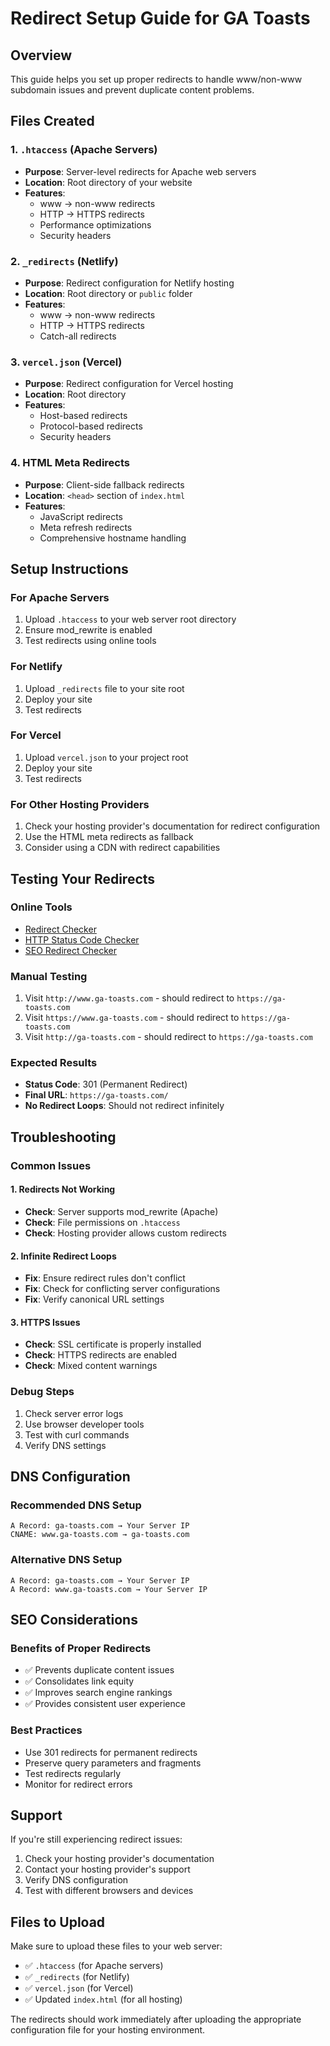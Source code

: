 # Redirect Setup Guide for GA Toasts

## Overview
This guide helps you set up proper redirects to handle www/non-www subdomain issues and prevent duplicate content problems.

## Files Created

### 1. `.htaccess` (Apache Servers)
- **Purpose**: Server-level redirects for Apache web servers
- **Location**: Root directory of your website
- **Features**: 
  - www → non-www redirects
  - HTTP → HTTPS redirects
  - Performance optimizations
  - Security headers

### 2. `_redirects` (Netlify)
- **Purpose**: Redirect configuration for Netlify hosting
- **Location**: Root directory or `public` folder
- **Features**: 
  - www → non-www redirects
  - HTTP → HTTPS redirects
  - Catch-all redirects

### 3. `vercel.json` (Vercel)
- **Purpose**: Redirect configuration for Vercel hosting
- **Location**: Root directory
- **Features**: 
  - Host-based redirects
  - Protocol-based redirects
  - Security headers

### 4. HTML Meta Redirects
- **Purpose**: Client-side fallback redirects
- **Location**: `<head>` section of `index.html`
- **Features**: 
  - JavaScript redirects
  - Meta refresh redirects
  - Comprehensive hostname handling

## Setup Instructions

### For Apache Servers
1. Upload `.htaccess` to your web server root directory
2. Ensure mod_rewrite is enabled
3. Test redirects using online tools

### For Netlify
1. Upload `_redirects` file to your site root
2. Deploy your site
3. Test redirects

### For Vercel
1. Upload `vercel.json` to your project root
2. Deploy your site
3. Test redirects

### For Other Hosting Providers
1. Check your hosting provider's documentation for redirect configuration
2. Use the HTML meta redirects as fallback
3. Consider using a CDN with redirect capabilities

## Testing Your Redirects

### Online Tools
- [Redirect Checker](https://www.redirectchecker.org/)
- [HTTP Status Code Checker](https://httpstatus.io/)
- [SEO Redirect Checker](https://www.seoptimer.com/redirect-checker/)

### Manual Testing
1. Visit `http://www.ga-toasts.com` - should redirect to `https://ga-toasts.com`
2. Visit `https://www.ga-toasts.com` - should redirect to `https://ga-toasts.com`
3. Visit `http://ga-toasts.com` - should redirect to `https://ga-toasts.com`

### Expected Results
- **Status Code**: 301 (Permanent Redirect)
- **Final URL**: `https://ga-toasts.com/`
- **No Redirect Loops**: Should not redirect infinitely

## Troubleshooting

### Common Issues

#### 1. Redirects Not Working
- **Check**: Server supports mod_rewrite (Apache)
- **Check**: File permissions on `.htaccess`
- **Check**: Hosting provider allows custom redirects

#### 2. Infinite Redirect Loops
- **Fix**: Ensure redirect rules don't conflict
- **Fix**: Check for conflicting server configurations
- **Fix**: Verify canonical URL settings

#### 3. HTTPS Issues
- **Check**: SSL certificate is properly installed
- **Check**: HTTPS redirects are enabled
- **Check**: Mixed content warnings

### Debug Steps
1. Check server error logs
2. Use browser developer tools
3. Test with curl commands
4. Verify DNS settings

## DNS Configuration

### Recommended DNS Setup
```
A Record: ga-toasts.com → Your Server IP
CNAME: www.ga-toasts.com → ga-toasts.com
```

### Alternative DNS Setup
```
A Record: ga-toasts.com → Your Server IP
A Record: www.ga-toasts.com → Your Server IP
```

## SEO Considerations

### Benefits of Proper Redirects
- ✅ Prevents duplicate content issues
- ✅ Consolidates link equity
- ✅ Improves search engine rankings
- ✅ Provides consistent user experience

### Best Practices
- Use 301 redirects for permanent redirects
- Preserve query parameters and fragments
- Test redirects regularly
- Monitor for redirect errors

## Support

If you're still experiencing redirect issues:
1. Check your hosting provider's documentation
2. Contact your hosting provider's support
3. Verify DNS configuration
4. Test with different browsers and devices

## Files to Upload

Make sure to upload these files to your web server:
- ✅ `.htaccess` (for Apache servers)
- ✅ `_redirects` (for Netlify)
- ✅ `vercel.json` (for Vercel)
- ✅ Updated `index.html` (for all hosting)

The redirects should work immediately after uploading the appropriate configuration file for your hosting environment.
